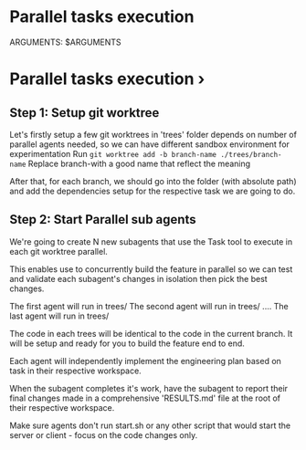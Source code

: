 # Parallel tasks execution
ARGUMENTS: $ARGUMENTS

# Parallel tasks execution ›
## Step 1: Setup git worktree
Let's firstly setup a few git worktrees in 'trees' folder depends on number of parallel agents needed, so we can have different sandbox environment for experimentation Run `git worktree add -b branch-name ./trees/branch-name` Replace branch-with a good name that reflect the meaning


After that, for each branch, we should go into the folder (with absolute path) and add the dependencies setup for the respective task we are going to do.

## Step 2: Start Parallel sub agents
We're going to create N new subagents that use the Task tool to execute in each git worktree parallel.

This enables use to concurrently build the feature in parallel so we can test and validate each subagent's changes in isolation then pick the best changes.

The first agent will run in trees/<branch-name-1>
The second agent will run in trees/<branch-name-2>
....
The last agent will run in trees/<branch-name-n>

The code in each trees will be identical to the code in the current branch. It will be setup and ready for you to build the feature end to end.

Each agent will independently implement the engineering plan based on task in their respective workspace.

When the subagent completes it's work, have the subagent to report their final changes made in a comprehensive 'RESULTS.md' file at the root of their respective workspace.

Make sure agents don't run start.sh or any other script that would start the server or client -
focus on the code changes only.
